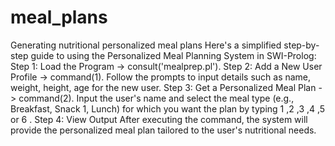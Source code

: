 # meal_plans
Generating nutritional personalized meal plans
Here's a simplified step-by-step guide to using the Personalized Meal Planning System in SWI-Prolog:
Step 1: Load the Program -> consult('mealprep.pl').
Step 2: Add a New User Profile -> command(1).
Follow the prompts to input details such as name, weight, height, age for the new user.
Step 3: Get a Personalized Meal Plan -> command(2).
Input the user's name and select the meal type (e.g., Breakfast, Snack 1, Lunch) for which you want the plan by typing 1 ,2 ,3 ,4 ,5 or 6 .
Step 4: View Output
After executing the command, the system will provide the personalized meal plan tailored to the user's nutritional needs.
